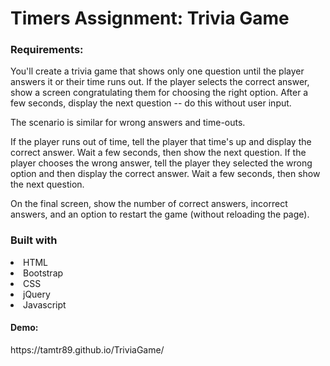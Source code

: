 <h1> Timers Assignment: Trivia Game</h1>


<h3>Requirements:</h3>
You'll create a trivia game that shows only one question until the player answers it or their time runs out.
If the player selects the correct answer, show a screen congratulating them for choosing the right option. After a few seconds, display the next question -- do this without user input.

The scenario is similar for wrong answers and time-outs.


If the player runs out of time, tell the player that time's up and display the correct answer. Wait a few seconds, then show the next question.
If the player chooses the wrong answer, tell the player they selected the wrong option and then display the correct answer. Wait a few seconds, then show the next question.


On the final screen, show the number of correct answers, incorrect answers, and an option to restart the game (without reloading the page).

<h3>Built with</h3>
<li>HTML
  <li>Bootstrap
    <li>CSS
      <li>jQuery
        <li>Javascript
          
          
<h4>Demo:</h4>
https://tamtr89.github.io/TriviaGame/
